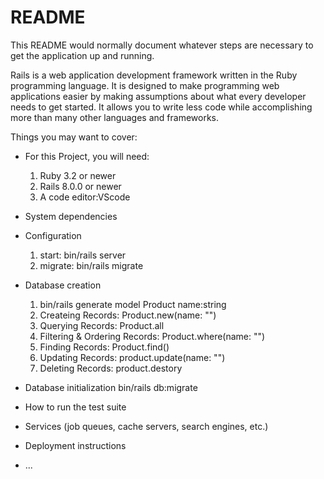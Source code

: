 # README

This README would normally document whatever steps are necessary to get the application up and running.

Rails is a web application development framework written in the Ruby programming language.
It is designed to make programming web applications easier by making assumptions about what every developer needs to get started.
It allows you to write less code while accomplishing more than many other languages and frameworks.

Things you may want to cover:

* For this Project, you will need:
  1. Ruby 3.2 or newer
  2. Rails 8.0.0 or newer
  3. A code editor:VScode
* System dependencies

* Configuration
  1. start: bin/rails server
  2. migrate: bin/rails migrate
* Database creation
  1. bin/rails generate model Product name:string
  2. Createing Records: Product.new(name: "")
  3. Querying Records: Product.all
  4. Filtering & Ordering Records: Product.where(name: "")
  5. Finding Records: Product.find()
  6. Updating Records: product.update(name: "")
  7. Deleting Records: product.destory
* Database initialization
  bin/rails db:migrate
* How to run the test suite

* Services (job queues, cache servers, search engines, etc.)

* Deployment instructions

* ...

